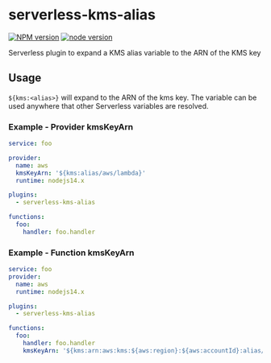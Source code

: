 # serverless-kms-alias

[![NPM version](https://img.shields.io/npm/v/serverless-kms-alias.svg?style=flat)](https://npmjs.org/package/serverless-kms-alias)
[![node version](https://img.shields.io/node/v/serverless-kms-alias.svg?style=flat)](https://nodejs.org)

Serverless plugin to expand a KMS alias variable to the ARN of the KMS key

## Usage

`${kms:<alias>}` will expand to the ARN of the kms key. The variable can be used anywhere that other Serverless
variables are resolved.

### Example - Provider kmsKeyArn

```yaml
service: foo

provider:
  name: aws
  kmsKeyArn: '${kms:alias/aws/lambda}'
  runtime: nodejs14.x

plugins:
  - serverless-kms-alias

functions:
  foo:
    handler: foo.handler
```

### Example - Function kmsKeyArn

```yaml
service: foo
provider:
  name: aws
  runtime: nodejs14.x

plugins:
  - serverless-kms-alias

functions:
  foo:
    handler: foo.handler
    kmsKeyArn: '${kms:arn:aws:kms:${aws:region}:${aws:accountId}:alias/aws/lambda}'
```
